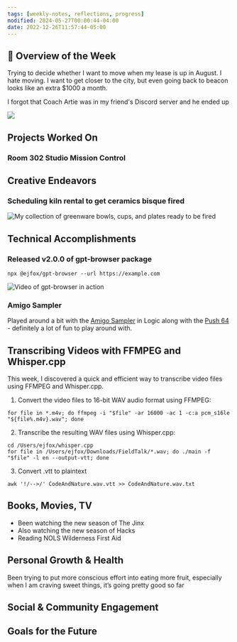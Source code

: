 ```yaml
---
tags: [weekly-notes, reflections, progress]
modified: 2024-05-27T00:00:44-04:00
date: 2022-12-26T11:57:44-05:00
---
```


## 🌟 Overview of the Week

Trying to decide whether I want to move when my lease is up in August. I hate moving. I want to get closer to the city, but even going back to beacon looks like an extra $1000 a month.

I forgot that Coach Artie was in my friend's Discord server and he ended up

![](http://res.cloudinary.com/ejf/image/upload/v1716768321/Screenshot_2024-05-26_at_8.05.09_PM.png)

## Projects Worked On

### Room 302 Studio Mission Control


## Creative Endeavors

### Scheduling kiln rental to get ceramics bisque fired

![My collection of greenware bowls, cups, and plates ready to be fired](http://res.cloudinary.com/ejf/image/upload/v1716386448/Screenshot_2024-05-22_at_10.00.32_AM.png)

## Technical Accomplishments

### Released v2.0.0 of gpt-browser package
```shell
npx @ejfox/gpt-browser --url https://example.com
```

![Video of gpt-browser in action](http://res.cloudinary.com/ejf/video/upload/v1716307964/Screen_Recording_2024-05-21_at_12.11.38_PM.jpg)

### Amigo Sampler

Played around a bit with the [Amigo Sampler](https://www.youtube.com/watch?v=DB6mkL6x1DE) in Logic along with the [Push 64](https://www.ableton.com/en/push/) - definitely a lot of fun to play around with.

## Transcribing Videos with FFMPEG and Whisper.cpp

This week, I discovered a quick and efficient way to transcribe video files using FFMPEG and Whisper.cpp.

1. Convert the video files to 16-bit WAV audio format using FFMPEG:
```shell
for file in *.m4v; do ffmpeg -i "$file" -ar 16000 -ac 1 -c:a pcm_s16le "${file%.m4v}.wav"; done
```

2. Transcribe the resulting WAV files using Whisper.cpp:
```shell
cd /Users/ejfox/whisper.cpp
for file in /Users/ejfox/Downloads/FieldTalk/*.wav; do ./main -f "$file" -l en --output-vtt; done
```

3. Convert .vtt to plaintext
```shell
awk '!/-->/' CodeAndNature.wav.vtt >> CodeAndNature.wav.txt
```

## Books, Movies, TV
- Been watching the new season of The Jinx
- Also watching the new season of Hacks
- Reading NOLS Wilderness First Aid

## Personal Growth & Health

Been trying to put more conscious effort into eating more fruit, especially when I am craving sweet things, it’s going pretty good so far

## Social & Community Engagement


## Goals for the Future
<!-- Set Specific, Measurable, Achievable, Relevant, and Time-bound goals or intentions for the upcoming week. -->
